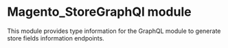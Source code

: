 # Magento_StoreGraphQl module

This module provides type information for the GraphQL module to generate store fields information endpoints.
